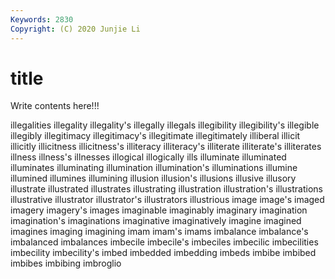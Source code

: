 ```yaml
---
Keywords: 2830
Copyright: (C) 2020 Junjie Li
---
```


# title

Write contents here!!!
 
illegalities 
illegality 
illegality's 
illegally 
illegals 
illegibility 
illegibility's
illegible 
illegibly 
illegitimacy 
illegitimacy's 
illegitimate 
illegitimately 
illiberal 
illicit 
illicitly 
illicitness
illicitness's 
illiteracy 
illiteracy's 
illiterate 
illiterate's 
illiterates 
illness 
illness's 
illnesses 
illogical
illogically 
ills 
illuminate 
illuminated 
illuminates 
illuminating 
illumination 
illumination's 
illuminations 
illumine
illumined 
illumines 
illumining 
illusion 
illusion's 
illusions 
illusive 
illusory 
illustrate 
illustrated
illustrates 
illustrating 
illustration 
illustration's 
illustrations 
illustrative 
illustrator 
illustrator's 
illustrators 
illustrious
image 
image's 
imaged 
imagery 
imagery's 
images 
imaginable 
imaginably 
imaginary 
imagination
imagination's 
imaginations 
imaginative 
imaginatively 
imagine 
imagined 
imagines 
imaging 
imagining 
imam
imam's 
imams 
imbalance 
imbalance's 
imbalanced 
imbalances 
imbecile 
imbecile's 
imbeciles 
imbecilic
imbecilities 
imbecility 
imbecility's 
imbed 
imbedded 
imbedding 
imbeds 
imbibe 
imbibed 
imbibes
imbibing 
imbroglio 
